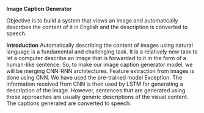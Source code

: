 **Image Caption Generator**

Objective is to build a system that views an image and automatically describes the content of it in English and the description is converted to speech. 

**Introduction**
Automatically describing the content of images using natural language is a fundamental and challenging task. It is a relatively new task to let a computer describe an
image that is forwarded to it in the form of a human-like sentence. So, to make our image caption generator model, we will be merging CNN-RNN architectures. Feature extraction from images is done using CNN. We have used the pre-trained model Exception. The information received from CNN is then used by LSTM for generating a description of the image. However, sentences that are generated using these approaches are usually generic descriptions of the visual content. The captions generated are converted to speech.




